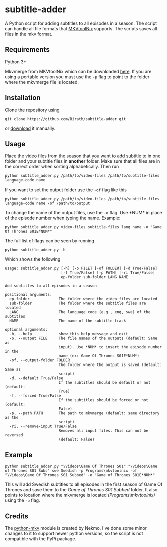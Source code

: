 # subtitle-adder
A Python script for adding subtitles to all episodes in a season. The script can handle all file formats that [MKVtoolNix](https://mkvtoolnix.download/downloads.html) supports. The scripts saves all files in the mkv format.
## Requirements
Python 3+

Mkvmerge from MKVtoolNix which can be downloaded [here](https://mkvtoolnix.download/downloads.html). If you are using a portable version you must use the ```-p``` flag to point to the folder where the mkvmerge file is located.
## Installation
Clone the repository using
```git
git clone https://github.com/Birath/subtitle-adder.git
```
or [download](https://github.com/Birath/subtitle-adder/archive/master.zip) it manually.
## Usage
Place the video files from the season that you want to add subtitle to in one folder and your subtitle files in **another** folder. Make sure that all files are in the correct order when sorting alphabetically. Then run
```
python subtitle_adder.py /path/to/video-files /path/to/subtitle-files language-code name
```
If you want to set the output folder use the ```-of``` flag like this
```
python subtitle_adder.py /path/to/video-files /path/to/subtitle-files language-code name -of /path/to/output
```
To change the name of the output files, use the ```-o``` flag. Use \*NUM* in place of the episode number when typing the name. Example:
```
python subtitle_adder.py video-files subtitle-files lang name -o "Game Of Thrones S01E*NUM*"
```

The full list of flags can be seen by running
```
python subtitle_adder.py -h
```
Which shows the following

```
usage: subtitle_adder.py [-h] [-o FILE] [-of FOLDER] [-d True/False]
                         [-f True/False] [-p PATH] [-ri True/False]
                         ep-folder sub-folder LANG NAME

Add subtitles to all episodes in a season

positional arguments:
  ep-folder             The folder where the video files are located
  sub-folder            The folder where the subtitle files are located
  LANG                  The language code (e.g., eng, swe) of the subtitles
  NAME                  The name of the subtitle track

optional arguments:
  -h, --help            show this help message and exit
  -o, --output FILE     The file names of the outputs (default: Same as
                        input). Use *NUM* to insert the episode number in the
                        name (ex: Game Of Thrones S01E*NUM*)
  -of, --output-folder FOLDER
                        The folder where the output is saved (default: Same as
                        script)
  -d, --default True/False
                        If the subtitles should be default or not (default:
                        True)
  -f, --forced True/False
                        If the subtitles should be forced or not (default:
                        False)
  -p, --path PATH       The path to mkvmerge (default: same directory as the
                        script)
  -ri, --remove-input True/False
                        Removes all input files. This can not be reversed
                        (default: False)
```
## Example
```
python subtitle_adder.py "\Videos\Game Of Thrones S01" "\Videos\Game of Thrones S01 Subs" swe Swedish -p Programs\mkvtoolnix -of "\Videos\Game Of Thrones S01 Subbed" -o "Game of Thrones S01E*NUM*"
```
This will add Swedish subtitles to all episodes in the first season of Game Of Thrones and save them to the *Game of Thrones S01 Subbed* folder. It also points to location where the mkvmerge is located *(Programs\mkvtoolnix)* using the ```-p``` flag.  
## Credits
The [python-mkv](https://pypi.python.org/pypi/mkv/0.1.5) module is created by Nekmo. I've done some minor changes to it to support newer python versions, so the script is not compatible with the PyPi package.
